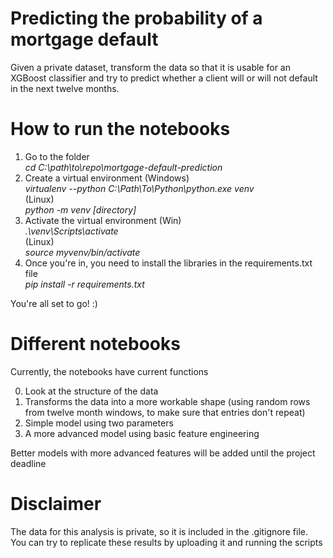 # Predicting the probability of a mortgage default
Given a private dataset, transform the data so that it is usable for an XGBoost classifier and try to predict whether a client will or will not default in the next twelve months.

# How to run the notebooks

1. Go to the folder<br>
  *cd C:\path\to\repo\mortgage-default-prediction*
2. Create a virtual environment (Windows)<br>
  *virtualenv --python C:\Path\To\Python\python.exe venv*<br>
(Linux)<br>
  *python -m venv [directory]*
3. Activate the virtual environment (Win)<br>
  *.\venv\Scripts\activate*<br>
(Linux)<br>
  *source myvenv/bin/activate*
4. Once you're in, you need to install the libraries in the requirements.txt file<br>
  *pip install -r requirements.txt*

You're all set to go! :)

# Different notebooks

Currently, the notebooks have current functions

0. Look at the structure of the data
1. Transforms the data into a more workable shape (using random rows from twelve month windows, to make sure that entries don't repeat)
2. Simple model using two parameters
3. A more advanced model using basic feature engineering

Better models with more advanced features will be added until the project deadline

# Disclaimer

The data for this analysis is private, so it is included in the .gitignore file. You can try to replicate these results by uploading it and running the scripts
